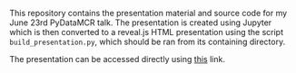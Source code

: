 This repository contains the presentation material and source code for my June 23rd PyDataMCR talk. The presentation is created using Jupyter which is then converted to a reveal.js HTML presentation using the script `build_presentation.py`, which should be ran from its containing directory.

The presentation can be accessed directly using [this](https://thargreaves.github.io/neuroevolution-talk/presentation/presentation.slides.html#/) link.

